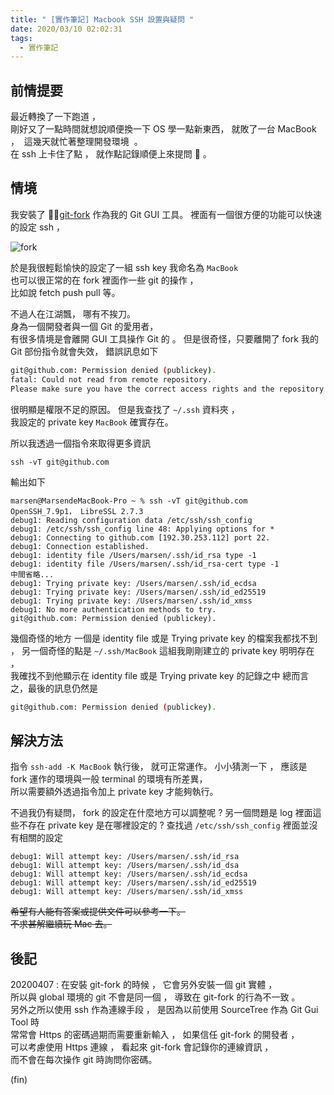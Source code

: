 ```yaml
---
title: " [實作筆記] Macbook SSH 設置與疑問 "
date: 2020/03/10 02:02:31
tags:
  - 實作筆記
---
```


## 前情提要

最近轉換了一下跑道 ，  
剛好又了一點時間就想說順便換一下 OS 學一點新東西，
就敗了一台 MacBook ，  這幾天就忙著整理開發環境  。  
在 ssh 上卡住了點 ， 就作點記錄順便上來提問  。

## 情境

我安裝了 [git-fork](https://git-fork.com/) 作為我的 Git GUI 工具。
裡面有一個很方便的功能可以快速的設定 ssh ，

![fork](/images/2020/3/030901_fork_setting_ssh.png)

於是我很輕鬆愉快的設定了一組 ssh key 我命名為 `MacBook`  
也可以很正常的在 fork 裡面作一些 git 的操作 ，  
比如說 fetch push pull 等。

不過人在江湖飄， 哪有不挨刀。  
身為一個開發者與一個 Git 的愛用者，  
有很多情境是會離開 GUI 工具操作 Git 的 。
但是很奇怪，只要離開了 fork 我的 Git 部份指令就會失效，
錯誤訊息如下

```sh
git@github.com: Permission denied (publickey).
fatal: Could not read from remote repository.
Please make sure you have the correct access rights and the repository exists.
```

很明顯是權限不足的原因。
但是我查找了 `~/.ssh` 資料夾 ，  
我設定的 private key `MacBook` 確實存在。

所以我透過一個指令來取得更多資訊

`ssh -vT git@github.com`

輸出如下

```text
marsen@MarsendeMacBook-Pro ~ % ssh -vT git@github.com
OpenSSH_7.9p1， LibreSSL 2.7.3
debug1: Reading configuration data /etc/ssh/ssh_config
debug1: /etc/ssh/ssh_config line 48: Applying options for *
debug1: Connecting to github.com [192.30.253.112] port 22.
debug1: Connection established.
debug1: identity file /Users/marsen/.ssh/id_rsa type -1
debug1: identity file /Users/marsen/.ssh/id_rsa-cert type -1
中間省略...
debug1: Trying private key: /Users/marsen/.ssh/id_ecdsa
debug1: Trying private key: /Users/marsen/.ssh/id_ed25519
debug1: Trying private key: /Users/marsen/.ssh/id_xmss
debug1: No more authentication methods to try.
git@github.com: Permission denied (publickey).
```

幾個奇怪的地方
一個是 identity file 或是 Trying private key 的檔案我都找不到 ，
另一個奇怪的點是 `~/.ssh/MacBook` 這組我剛剛建立的 private key 明明存在 ，  
我確找不到他顯示在 identity file 或是 Trying private key 的記錄之中
總而言之，最後的訊息仍然是

```sh
git@github.com: Permission denied (publickey).
```

## 解決方法

指令 `ssh-add -K MacBook` 執行後， 就可正常運作。
小小猜測一下 ， 應該是 fork 運作的環境與一般 terminal 的環境有所差異，  
所以需要額外透過指令加上 private key 才能夠執行。

不過我仍有疑問， fork 的設定在什麼地方可以調整呢 ?
另一個問題是 log 裡面這些不存在 private key 是在哪裡設定的 ?
查找過 `/etc/ssh/ssh_config` 裡面並沒有相關的設定

```text
debug1: Will attempt key: /Users/marsen/.ssh/id_rsa
debug1: Will attempt key: /Users/marsen/.ssh/id_dsa
debug1: Will attempt key: /Users/marsen/.ssh/id_ecdsa
debug1: Will attempt key: /Users/marsen/.ssh/id_ed25519
debug1: Will attempt key: /Users/marsen/.ssh/id_xmss
```

~~希望有人能有答案或提供文件可以參考一下。  
不求甚解繼續玩 Mac 去。~~

## 後記

20200407 : 在安裝 git-fork 的時候 ， 它會另外安裝一個 git 實體 ，  
所以與 global 環境的 git 不會是同一個 ， 導致在 git-fork 的行為不一致 。  
另外之所以使用 ssh 作為連線手段 ， 是因為以前使用 SourceTree 作為 Git Gui Tool 時  
常常會 Https 的密碼過期而需要重新輸入 ， 如果信任 git-fork 的開發者 ，  
可以考慮使用 Https 連線 ， 看起來 git-fork 會記錄你的連線資訊 ，  
而不會在每次操作 git 時詢問你密碼。

(fin)
